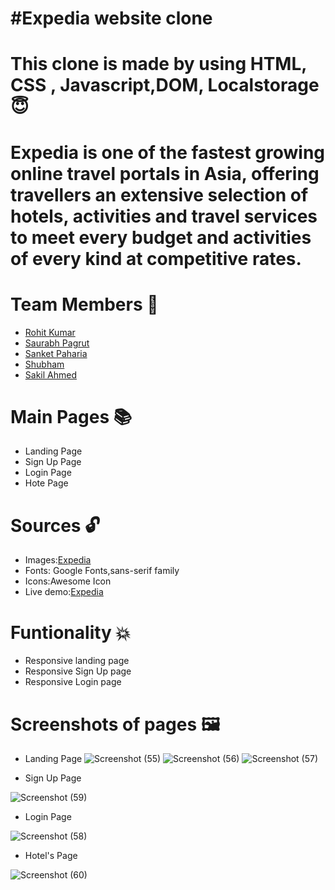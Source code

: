 # #Expedia website clone

# This clone is made by using  HTML, CSS , Javascript,DOM, Localstorage 😇

# Expedia is one of the fastest growing online travel portals in Asia, offering travellers an extensive selection of hotels, activities and travel services to meet every budget and activities of every kind at competitive rates.

# Team Members 🤝
- [Rohit Kumar](https://github.com/Rohit1-1) 
- [Saurabh Pagrut](https://github.com/SaurabhPagrut)
- [Sanket Paharia](https://github.com/SanketPaharia)
- [Shubham](https://github.com/SJ0404)
- [Sakil Ahmed](https://github.com/0ALEX-2)
 
 # Main Pages 📚
 * Landing Page
 * Sign Up Page
 * Login Page
 * Hote Page
 
 # Sources 🔓
 * Images:[Expedia](https://www.expedia.co.in/)
 * Fonts: Google Fonts,sans-serif family
 * Icons:Awesome Icon
 *  Live demo:[Expedia](https://www.expedia.co.in/)

# Funtionality 💥
* Responsive landing page
* Responsive Sign Up page
* Responsive Login page

# Screenshots of pages 🖼️
* Landing Page
![Screenshot (55)](https://user-images.githubusercontent.com/99972374/167266210-e0f8d255-b3fa-4f98-a455-0d543af9a4bb.png)
![Screenshot (56)](https://user-images.githubusercontent.com/99972374/167266216-ec145908-c60f-47af-8667-6eaaf96effad.png)
![Screenshot (57)](https://user-images.githubusercontent.com/99972374/167266226-e871e0bc-ba08-4618-aa67-017dae90a77f.png)

* Sign Up Page

![Screenshot (59)](https://user-images.githubusercontent.com/99972374/167266243-6b60b169-29fe-4101-8f22-e8d9086d9f92.png)

* Login Page

![Screenshot (58)](https://user-images.githubusercontent.com/99972374/167266259-8ff6b698-a81d-4162-a333-9a974a6af7e9.png)

* Hotel's Page

![Screenshot (60)](https://user-images.githubusercontent.com/99972374/167266285-eaa09eaa-b7a1-4b61-9555-374f1973a050.png)


















